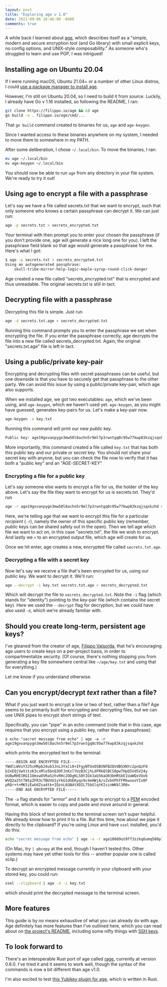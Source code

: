 ```yaml
---
layout: post
title: "Exploring age v 1.0"
date: 2021-09-06 16:46:00 -0400
comments: true
---
```


A while back I learned about [age](https://github.com/FiloSottile/age), which describes itself as a "simple, modern and secure encryption tool (and Go library) with small explicit keys, no config options, and UNIX-style composability." As someone who's struggled to learn and use PGP, I was intrigued! 

## Installing age on Ubuntu 20.04

If I were running macOS, Ubuntu 21.04+ or a number of other Linux distros, I could [use a package manager to install age](https://github.com/FiloSottile/age#installation).

However, I'm still on Ubuntu 20.04, so I need to build it from source. Luckily, I already have Go v 1.16 installed, so following the README, I ran:

```bash
git clone https://filippo.io/age && cd age
go build -o . filippo.io/age/cmd/...
```

That `go build` command created to binaries for us, `age` and `age-keygen`. 

Since I wanted access to these binaries anywhere on my system, I needed to move them to somewhere in my PATH.

After some deliberation, I chose `~/.local/bin`. To move the binaries, I ran:

```bash
mv age ~/.local/bin
mv age-keygen ~/.local/bin
```

You should now be able to run `age` from any directory in your file system. We're ready to try it out!

## Using age to encrypt a file with a passphrase 

Let's say we have a file called secrets.txt that we want to encrypt, such that only someone who knows a certain passphrase can decrypt it. We can just run:

```bash
age -p secrets.txt > secrets_encrypted.txt
```

Your terminal with then prompt you to enter your chosen the passphrase (if you don't provide one, age will generate a nice long one for you). I left the passphrase field blank so that age would generate a passphrase for me. Here's what I got:

```bash
$ age -p secrets.txt > secrets_encrypted.txt
Using an autogenerated passphrase:
    skull-tribe-mirror-help-logic-maple-syrup-round-click-danger
```

Age created a new file called "secrets_encrypted.txt" that is encrypted and thus unreadable. The original secrets.txt is still in tact. 

## Decrypting file with a passphrase

Decrypting this file is simple. Just run 

```bash
age -d secrets.txt.age > secrets_decrypted.txt
```

Running this command prompts you to enter the passphrase we set when encrypting the file. If you enter the passphrase correctly, age decrypts the file into a new file called secrets_decrypted.txt. Again, the original "secrets.txt.age" file is left in tact.

## Using a public/private key-pair

Encrypting and decrypting files with secret passphrases can be useful, but one downside is that you have to securely get that passphrase to the other party. We can avoid this issue by using a public/private key-pair, which age also supports. 

When we installed age, we got two executables: `age`, which we've been using, and `age-keygen`, which we haven't used yet. `age-keygen`, as you might have guessed, generates key-pairs for us. Let's make a key-pair now.

```bash
age-keygen -o key.txt
```

Running this command will print our new _public_ key. 

```txt
Public key: age19gxvanpygn3mw50l8achn5r9ml7p3rwntgq0c95w77kwp83kzqjsqxkzhd
```

More importantly, this command created a file called `key.txt` that has both this public key and our private or _secret_ key. You should not share your secret key with anyone, but you can check the file now to verify that it has both a "public key" and an "AGE-SECRET-KEY"

### Encrypting a file for a public key 

Let's say someone else wants to encrypt a file for us, the holder of the key above. Let's say the file they want to encrypt for us is secrets.txt. They'd run 

```bash
age -r age19gxvanpygn3mw50l8achn5r9ml7p3rwntgq0c95w77kwp83kzqjsqxkzhd secrets.txt > secrets.txt.age
```

Here, we're telling age that we want to encrypt this file for a particular _recipient_ (`-r`), namely the owner of this specific public key (remember, _public_ keys can be shared safely out in the open). Then we tell age which file we want to act on, in this case "secrets.txt", the file we wish to encrypt. And lastly we `>` to an encrypted output file, which age will create for us. 

Once we hit enter, age creates a new, encrypted file called `secrets.txt.age`.

### Decrypting a file with a secret key

Now let's say we receive a file that's been encrypted for us, using our public key. We want to decrypt it. We'll run:

```bash
age --decrypt -i key.txt secrets.txt.age > secrets_decrypted.txt
```

Which will decrypt the file to `secrets_decrypted.txt`. Note the `-i` flag (which stands for "identity") pointing to the key-pair file (which contains the secret key). Here we used the `--decrypt` flag for decryption, but we could have also used `-d`, which we're already familiar with. 

## Should you create long-term, persistent age keys?

I've gleaned from the creator of age, [Filippo Valsorda](https://twitter.com/FiloSottile), that he's encouraging age users to create keys on a per-project basis, in order to compartmentalize security. (Of course, there's nothing stopping you from generating a key file somewhere central like `~/age/key.txt` and using that for everything.) 

Let me know if you understand otherwise.

## Can you encrypt/decrypt _text_ rather than a file?

What if you just want to encrypt a line or two of text, rather than a file? Age seems to be primarily built for encrypting and decrypting files, but we can use UNIX pipes to encrypt short strings of text.

Specifically, you can "pipe" in an echo command (note that in this case, age requires that you encrypt using a public key, rather than a passphrase):

```
$ echo "secret message from echo" | age -a -r age19gxvanpygn3mw50l8achn5r9ml7p3rwntgq0c95w77kwp83kzqjsqxkzhd
```

which prints the encrypted text to the terminal:

```txt
-----BEGIN AGE ENCRYPTED FILE-----
YWdlLWVuY3J5cHRpb24ub3JnL3YxCi0+IFgyNTUxOSBVNFB2QVdBSXNYc2pnQzFO
b2xEQjVwVitzK3cxMlo5bnQ3OFJnKzlYUzB3CjhLdFRkQlBCS0pwTHpQSVdSV24y
bU8wRHE1RGI1UmxwOVRaSzhvRHc2ODgKLS0tIGk3aG56aU03bHRSbE1UaWQxVUx6
WVQ2a25tTWtpZFR3cTBUVU1yYkU1dUEKyqs9c4eHWjA/sZvbVPhfFMSwxooYIx0F
pRQr+t+MK5iEwUdZsa4tk+IQznL6GN4tXDIL75bGlqtKIsinWKbl3R0=
-----END AGE ENCRYPTED FILE-----
```

The `-a` flag stands for "armor" and it tells age to encrypt to a [PEM](https://en.wikipedia.org/wiki/Privacy-Enhanced_Mail) encoded format, which is easier to copy and paste and move around in general. 

Having this block of text printed to the terminal screen isn't super helpful. We already know how to print it to a file. But this time, how about we pipe it directly to the clipboard? If you're using Linux and have `xsel` installed, you'd do this:

```bash
echo "secret message from echo" | age -a -r age180d9ut0ff3zzkq6umq588p7zlqqetuf8nhxxfhsysmg4hjyt55lsjraysp | xsel --clipboard
```

(On Mac, try `| pbcopy` at the end, though I haven't tested this. Other systems may have yet other tools for this -- another popular one is called xclip.)

To decrypt an encrypted message currently in your clipboard with your stored key, you could run:

```bash
xsel --clipboard | age -d -i key.txt
```

which should print the decrypted message to the terminal screen.

## More features

This guide is by no means exhaustive of what you can already do with age. Age definitely has more features than I've outlined here, which you can read about on [the project's README](https://github.com/FiloSottile/age#readme), including some nifty things with [SSH keys](https://github.com/FiloSottile/age#ssh-keys).

## To look forward to 

There's an interoperable Rust port of age called [rage](https://github.com/str4d/rage/), currently at version 0.6.0. I've tried it and it seems to work well, though the syntax of the commands is now a bit different than age v1.0.

I'm also excited to test [this Yubikey plugin for age](https://github.com/str4d/age-plugin-yubikey), which is written in Rust.
